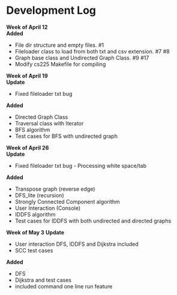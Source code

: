 # Development Log
<!-- *****************************************seperator***************************************** -->
**Week of April 12** <br>
**Added**
* File dir structure and empty files. #1 <br>
* Fileloader class to load from both txt and csv extension. #7 #8 <br>
* Graph base class and Undirected Graph Class. #9 #17 <br>
* Modify cs225 Makefile for compiling <br>
<!-- *****************************************seperator***************************************** -->
**Week of April 19** <br>
**Update**
* Fixed fileloader txt bug <br>

**Added**
* Directed Graph Class <br>
* Traversal class with Iterator <br>
* BFS algorithm <br>
* Test cases for BFS with undirected graph <br>
<!-- *****************************************seperator***************************************** -->
**Week of April 26** <br>
**Update**
* Fixed fileloader txt bug - Processing white space/tab <br>

**Added**
* Transpose graph (reverse edge) <br>
* DFS_lite (recursion) <br>
* Strongly Connected Component algorithm <br>
* User Interaction (Console) <br>
* IDDFS algorithm <br>
* Test cases for IDDFS with both undirected and directed graphs <br>
<!-- *****************************************seperator***************************************** -->
**Week of May 3** 
**Update**
* User interaction DFS, IDDFS and Dijkstra included
* SCC test cases

**Added**
* DFS 
* Dijkstra and test cases
* included command one line run feature
